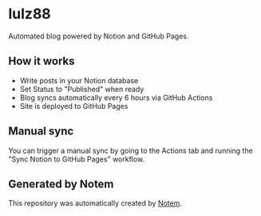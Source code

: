 # lulz88

Automated blog powered by Notion and GitHub Pages.

## How it works

- Write posts in your Notion database
- Set Status to "Published" when ready
- Blog syncs automatically every 6 hours via GitHub Actions
- Site is deployed to GitHub Pages

## Manual sync

You can trigger a manual sync by going to the Actions tab and running the "Sync Notion to GitHub Pages" workflow.

## Generated by Notem

This repository was automatically created by [Notem](https://github.com/your-username/notem).
